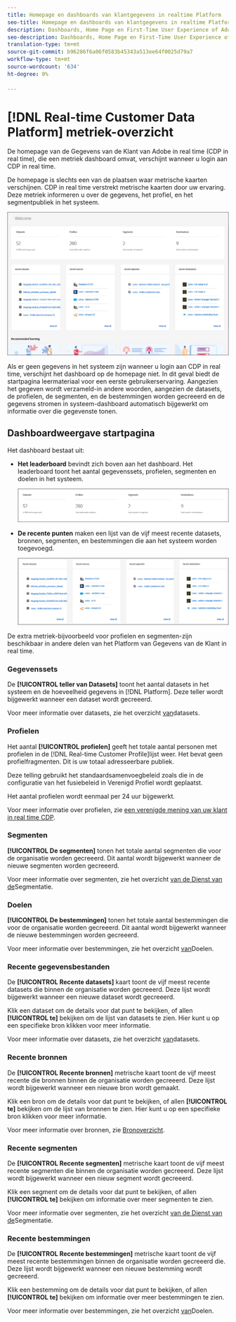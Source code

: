 ```yaml
---
title: Homepage en dashboards van klantgegevens in realtime Platform
seo-title: Homepage en dashboards van klantgegevens in realtime Platform
description: Dashboards, Home Page en First-Time User Experience of Adobe Experience Platform
seo-description: Dashboards, Home Page en First-Time User Experience of Adobe Experience Platform
translation-type: tm+mt
source-git-commit: b96286f6a06f0583b45343a513ee64f0025d79a7
workflow-type: tm+mt
source-wordcount: '634'
ht-degree: 0%

---
```



# [!DNL Real-time Customer Data Platform] metriek-overzicht

De homepage van de Gegevens van de Klant van Adobe in real time (CDP in real time), die een metriek dashboard omvat, verschijnt wanneer u login aan CDP in real time.

De homepage is slechts een van de plaatsen waar metrische kaarten verschijnen. CDP in real time verstrekt metrische kaarten door uw ervaring. Deze metriek informeren u over de gegevens, het profiel, en het segmentpubliek in het systeem.

![afbeelding](assets/home2.jpg)

Als er geen gegevens in het systeem zijn wanneer u login aan CDP in real time, verschijnt het dashboard op de homepage niet. In dit geval biedt de startpagina leermateriaal voor een eerste gebruikerservaring. Aangezien het gegeven wordt verzameld-in andere woorden, aangezien de <!--sources-->datasets, de profielen, de segmenten, en de bestemmingen worden gecreeerd en de gegevens stromen in systeem-dashboard automatisch bijgewerkt om informatie over die gegevens<!-- in metric cards-->te tonen.

## Dashboardweergave startpagina

<!--The dashboard shows information in several areas. Each category of information displays for the time range shown beneath the data.-->

Het dashboard bestaat uit<!-- two areas.-->:

* **Het leaderboard** bevindt zich boven aan het dashboard. Het leaderboard toont het aantal gegevenssets, profielen, segmenten en doelen in het systeem.

   ![afbeelding](assets/home-leaderboard2.jpg)

<!-- * **Metric cards** display beneath the leaderboard. Metric cards show additional information, such as percentages or trends. Metric cards appear as data is collected.
    ![image](assets/home-metrics.jpg)
Some information is shown in different ways on both the leaderboard and metric cards. -->
* **De recente punten** maken een lijst van de vijf meest recente datasets, bronnen, segmenten, en bestemmingen die aan het systeem worden toegevoegd.

   ![afbeelding](assets/home-recent.jpg)

De extra metriek-bijvoorbeeld voor profielen en segmenten-zijn beschikbaar in andere delen van het Platform van Gegevens van de Klant in real time.

### Gegevenssets

De **[!UICONTROL teller van Datasets]** toont het aantal datasets in het systeem en de hoeveelheid gegevens in [!DNL Platform]. Deze teller wordt bijgewerkt wanneer een dataset wordt gecreeerd.

Voor meer informatie over datasets, zie het overzicht [van](../catalog/datasets/overview.md)datasets.

### Profielen

Het aantal **[!UICONTROL profielen]** geeft het totale aantal personen met profielen in de [!DNL Real-time Customer Profile]lijst weer. Het bevat geen profielfragmenten. Dit is uw totaal adresseerbare publiek.

Deze telling gebruikt het standaardsamenvoegbeleid [](profile/merge-policies.md) zoals die in de configuratie van het fusiebeleid in Verenigd Profiel wordt geplaatst.

Het aantal profielen wordt eenmaal per 24 uur bijgewerkt.

Voor meer informatie over profielen, zie [een verenigde mening van uw klant in real time CDP](profile/profile-overview.md).

### Segmenten

**[!UICONTROL De segmenten]** tonen het totale aantal segmenten die voor de organisatie worden gecreeerd. Dit aantal wordt bijgewerkt wanneer de nieuwe segmenten worden gecreeerd.

Voor meer informatie over segmenten, zie het overzicht [van de Dienst van de](segmentation/segmentation-overview.md)Segmentatie.

### Doelen

**[!UICONTROL De bestemmingen]** tonen het totale aantal bestemmingen die voor de organisatie worden gecreeerd. Dit aantal wordt bijgewerkt wanneer de nieuwe bestemmingen worden gecreeerd.

Voor meer informatie over bestemmingen, zie het overzicht [van](destinations/destinations-overview.md)Doelen.

<!-- ### Successful profile records

In the leaderboard **[!UICONTROL Successful profile records]** shows the total number of records that have been successfully processed into the profile.

There is also a metric card that shows the percentage of successful records. Click **[!UICONTROL View datasets]** to see more details about the profile records. Hover over the colored area of the graph to see additional details:

![image](assets/home-profilerecords-details.PNG)

The number of successful profile records is updated hourly. 

For more information about profiles, see [A unified view of your customer in Real-time CDP](profile/profile-overview.md).

### Total profile records

The **[!UICONTROL Total profile records]** metric card shows the total number of data records enabled to feed into the profiles, and the percentage that are successful, updated once per day. This does not include all data in the data lake, because some data might not be enabled to feed into the profiles.

 Hover over the colored area of the graph to see additional details about the successful profiles:

![image](assets/home-profile-details.PNG)

Click **[!UICONTROL View profiles]** to see more details about the profile records.

For more information about profiles, see [A unified view of your customer in Real-time CDP](profile/profile-overview.md).

For more information about viewing a specific profile, see [Profile viewer](profile/profile-viewer.md).

### Failed profile records

In the leaderboard, **[!UICONTROL Failed profile records]** counts the number of records that failed to process into the profile.

The **[!UICONTROL Failed profile records]** metric card shows this count, and includes a graphical representation that helps you see how failures have trended during the time shown below the graphic. This chart is updated hourly. Click **[!UICONTROL View datasets]** to see more details about the profile records.

The number of failed profile records is updated hourly. -->

### Recente gegevensbestanden

De **[!UICONTROL Recente datasets]** kaart toont de vijf meest recente datasets die binnen de organisatie worden gecreeerd. Deze lijst wordt bijgewerkt wanneer een nieuwe dataset wordt gecreeerd.

Klik een dataset om de details voor dat punt te bekijken, of allen **[!UICONTROL te]** bekijken om de lijst van datasets te zien. Hier kunt u op een specifieke bron klikken voor meer informatie.

Voor meer informatie over datasets, zie het overzicht [van](../catalog/datasets/overview.md)datasets.

### Recente bronnen

De **[!UICONTROL Recente bronnen]** metrische kaart toont de vijf meest recente die bronnen binnen de organisatie worden gecreeerd. Deze lijst wordt bijgewerkt wanneer een nieuwe bron wordt gemaakt.

Klik een bron om de details voor dat punt te bekijken, of allen **[!UICONTROL te]** bekijken om de lijst van bronnen te zien. Hier kunt u op een specifieke bron klikken voor meer informatie.

Voor meer informatie over bronnen, zie [Bronoverzicht](sources/sources-overview.md).

### Recente segmenten

De **[!UICONTROL Recente segmenten]** metrische kaart toont de vijf meest recente segmenten die binnen de organisatie worden gecreeerd. Deze lijst wordt bijgewerkt wanneer een nieuw segment wordt gecreeerd.

Klik een segment om de details voor dat punt te bekijken, of allen **[!UICONTROL te]** bekijken om informatie over meer segmenten te zien.

Voor meer informatie over segmenten, zie het overzicht [van de Dienst van de](segmentation/segmentation-overview.md)Segmentatie.

### Recente bestemmingen

De **[!UICONTROL Recente bestemmingen]** metrische kaart toont de vijf meest recente bestemmingen binnen de organisatie worden gecreeerd die. Deze lijst wordt bijgewerkt wanneer een nieuwe bestemming wordt gecreeerd.

Klik een bestemming om de details voor dat punt te bekijken, of allen **[!UICONTROL te]** bekijken om informatie over meer bestemmingen te zien.

Voor meer informatie over bestemmingen, zie het overzicht [van](destinations/destinations-overview.md)Doelen.
